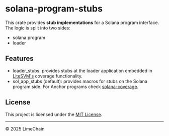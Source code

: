 # solana-program-stubs

This crate provides **stub implementations** for a Solana program interface.
The logic is split into two sides:

- solana program
- loader

## Features

- loader_stubs: provides stubs at the loader application embedded in [LiteSVM's](https://github.com/LiteSVM/litesvm) coverage functionality.
- sol_app_stubs (default): provides macros for stubs on the Solana program side. For Anchor programs check [solana-coverage](https://github.com/LimeChain/solana-coverage).

## License

This project is licensed under the [MIT License](LICENSE).

---

© 2025 LimeChain
